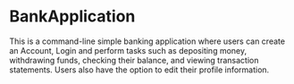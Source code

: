 # BankApplication
This is a command-line simple banking application where users can create an Account, Login and perform tasks such as depositing money, withdrawing funds, checking their balance, and viewing transaction statements. Users also have the option to edit their profile information.
